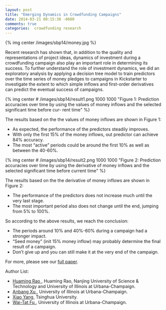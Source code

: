 ```yaml
---
layout: post
title: "Emerging Dynamics in Crowdfunding Campaigns"
date: 2014-03-21 00:15:38 -0600
comments: true
categories:  crowdfunding research
---
```


{% img center /images/sbp14/money.jpg %}

Recent research has shown that, in addition to the quality and representations of project ideas, dynamics of investment during a crowdfunding campaign also play an important role in determining its success.  To further understand the role of investment dynamics, we did an exploratory analysis by applying a decision tree model to train predictors over the time series of money pledges to campaigns in Kickstarter to investigate the extent to which simple inflows and first-order derivatives can predict the eventual success of campaigns.  

<!--more-->

{% img center # /images/sbp14/result1.png 1000 1000 "Figure 1: Prediction accuracies over time by using the values of money inflows and the selected significant time before cur- rent time" %}

The results based on the  the values of money inflows are shown in Figure 1:

* As expected, the performance of the predictors steadily improves.
* With only the first 15% of the money inflows, out predictor can achieve 84% accuracy.
* The most “active” periods could be around the first 10% as well as between the 40-60%.

{% img center # /images/sbp14/result2.png 1000 1000 "Figure 2: Prediction accuracies over time by using the derivative of money inflows and the selected significant time before current time" %}

The results based on the the derivative of money inflows are shown in Figure 2:

* The performance of the predictors does not increase much until the very last stage.
* The most important period also does not change until the end, jumping from 5% to 100%.

So according to the above results, we reach the conclusion:

* The periods around 10% and 40%-60% during a campaign had a stronger impact.
* “Seed money” (init 15% money inflow) may probably determine the final result of a campaign.
* Don’t give up and you can still make it at the very end of the campaign.

For more, please see our [full paper](http://link.springer.com/chapter/10.1007/978-3-319-05579-4_41).

Author List:

* [ Huaming Rao ](http://web.engr.illinois.edu/~huamingr/), Huaming Rao, Nanjing University of Science & Technology and University of Illinois at Urbana-Champaign.
* [ Anbang Xu ](http://web.engr.illinois.edu/~xu26/), University of Illinois at Urbana-Champaign.
* [ Xiao Yang](http://xiao-yang.me/),  Tsinghua University.
* [ Wai-Tat Fu ](http://www.cs.illinois.edu/homes/wfu/), University of Illinois at Urbana-Champaign.


